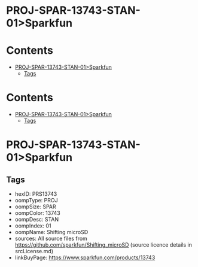 
PROJ-SPAR-13743-STAN-01>Sparkfun
================================

Contents
========

* [PROJ-SPAR-13743-STAN-01>Sparkfun](#proj-spar-13743-stan-01sparkfun)
	* [Tags](#tags)

Contents
========

* [PROJ-SPAR-13743-STAN-01>Sparkfun](#proj-spar-13743-stan-01sparkfun)
	* [Tags](#tags)

# PROJ-SPAR-13743-STAN-01>Sparkfun

## Tags

- hexID: PRS13743
- oompType: PROJ
- oompSize: SPAR
- oompColor: 13743
- oompDesc: STAN
- oompIndex: 01
- oompName: Shifting microSD
- sources: All source files from https://github.com/sparkfun/Shifting_microSD (source licence details in srcLicense.md)
- linkBuyPage: https://www.sparkfun.com/products/13743
